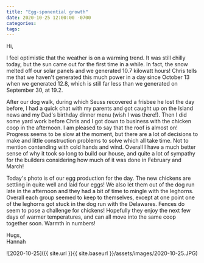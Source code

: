 ```yaml
---
title: "Egg-sponential growth"
date: 2020-10-25 12:00:00 -0700
categories:
tags:
---
```


Hi,

I feel optimistic that the weather is on a warming trend. It was still chilly today, but the sun came out for the first time in a while. In fact, the snow melted off our solar panels and we generated 10.7 kilowatt hours! Chris tells me that we haven't generated this much power in a day since October 13 when we generated 12.8, which is still far less than we generated on September 30, at 19.2.

After our dog walk, during which Seuss recovered a frisbee he lost the day before, I had a quick chat with my parents and got caught up on the Island news and my Dad's birthday dinner menu (wish I was there!). Then I did some yard work before Chris and I got down to business with the chicken coop in the afternoon. I am pleased to say that the roof is almost on! Progress seems to be slow at the moment, but there are a lot of decisions to make and little construction problems to solve which all take time. Not to mention contending with cold hands and wind. Overall I have a much better sense of why it took so long to build our house, and quite a lot of sympathy for the builders considering how much of it was done in February and March!

Today's photo is of our egg production for the day. The new chickens are settling in quite well and laid four eggs! We also let them out of the dog run late in the afternoon and they had a bit of time to mingle with the leghorns. Overall each group seemed to keep to themselves, except at one point one of the leghorns got stuck in the dog run with the Delawares. Fences do seem to pose a challenge for chickens! Hopefully they enjoy the next few days of warmer temperatures, and can all move into the same coop together soon. Warmth in numbers!

Hugs,<br />
Hannah

![2020-10-25]({{ site.url }}{{ site.baseurl }}/assets/images/2020-10-25.JPG)